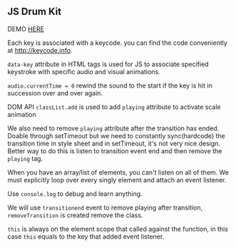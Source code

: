 ## JS Drum Kit

DEMO [HERE](https://cdn.rawgit.com/iamcxy/JavaScript30/c812f70e/01%20-%20JavaScript%20Drum%20Kit/index-PRACTICE.html) 

Each key is associated with a keycode. you can find the code conveniently at http://keycode.info. 

`data-key` attribute in HTML tags is used for JS to associate specified keystroke with specific audio and visual animations. 

`audio.currentTime = 0` rewind the sound to the start if the key is hit in succession over and over again.

DOM API `classList.add` is used to add `playing` attribute to activate scale animation

We also need to remove `playing` attribute after the transition has ended. Doable through setTimeout but we need to constantly sync(hardcode) the transition time in style sheet and in setTimeout, it's not very nice design. Better way to do this is listen to transition event end and then remove the `playing` tag. 

When you have an array/list of elements, you can't listen on all of them. We must explicitly loop over every singly element and attach an event listener. 

Use `console.log` to debug and learn anything. 

We will use `transitionend` event to remove playing after transition, `removeTransition` is created remove the class. 

`this` is always on the element scope that called against the function, in this case `this` equals to the key that added event listener. 


